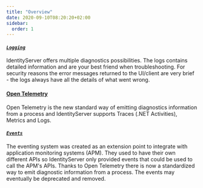 ```yaml
---
title: "Overview"
date: 2020-09-10T08:20:20+02:00
sidebar:
  order: 1
---
```


#### [*`Logging`*](logging)
IdentityServer offers multiple diagnostics possibilities. The logs contains detailed information and
are your best friend when troubleshooting. For security reasons the error messages returned
to the UI/client are very brief - the logs always have all the details of what went wrong.

#### [**Open Telemetry**](otel)
Open Telemetry is the new standard way of emitting diagnostics information from a process and
IdentityServer supports Traces (.NET Activities), Metrics and Logs.

#### [*`Events`*](events)
The eventing system was created as an extension point to integrate with application monitoring 
systems (APM). They used to have their own different APIs so IdentityServer only provided events 
that could be used to call the APM's APIs. Thanks to Open Telemetry there is now a standardized 
way to emit diagnostic information from a process. The events may eventually be deprecated and removed.